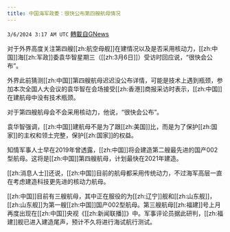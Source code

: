 ```yaml
---
title: 中国海军政委：很快公布第四艘航母情况
---
```

`3/6/2024 3:17 AM UTC` [轉載自GNews](https://gnews.org/articles/2369056)

对于外界高度关注第四艘[[zh:航空母舰]]在建情况以及是否采用核动力，[[zh:中国]]海[[zh:军政]]委袁华智星期三（[[zh:3月6日]]）受访时回应说，“很快会公布”。

外界此前猜测[[zh:中国]]第四艘航母迟迟没公布详情，可能是技术上遇到瓶颈，参加本次全国人大会议的袁华智在会场接受[[zh:香港]]商报采访时表示，[[zh:中国]]在建航母中没有技术瓶颈。

对于第四艘航母会不会采用核动力，他说，“很快会公布”。

袁华智强调，[[zh:中国]]建航母不是为了跟[[zh:美国]]比，而是为了保护[[zh:国家]]的主权和领土完整，保护[[zh:国家]]的权益。

知情军事人士早在2019年曾透露，[[zh:中国]]将会建造第二艘最先进的国产002型航母。这将是[[zh:中国]]第四艘航母，计划最快在2021年建造。

[[zh:消息人士]]还说，[[zh:中国]]目前的航母都采用传统动力，不过海军高层一直在考虑建造科技更先进的核动力航母。

[[zh:中国]]目前有三艘航母，其中正在服役的为[[zh:辽宁]]舰和[[zh:山东舰]]，[[zh:山东舰]]为第一艘[[zh:中国]]国产002型航母。第三艘航母[[zh:福建]]号上月再度出现在[[zh:中国]]央视《[[zh:新闻联播]]》中。军事评论员据此研判，[[zh:福建]]舰已进入建造尾声，预计不久将进行海试航行测试。
